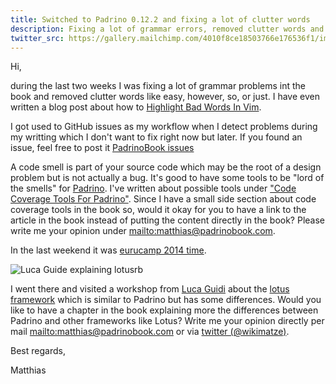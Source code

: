 ```yaml
---
title: Switched to Padrino 0.12.2 and fixing a lot of clutter words
description: Fixing a lot of grammar errors, removed clutter words and migrated to Padrino 0.12.2
twitter_src: https://gallery.mailchimp.com/4010f8ce18503766e176536f1/images/32684573-8372-4e96-bc1b-5864ce88a1a4.jpg
---
```


Hi,

during the last two weeks I was fixing a lot of grammar problems int the book and removed clutter words like easy, however, so, or just. I have even written a blog post about how to [Highlight Bad Words In Vim](http://wikimatze.de/highlight-bad-words-in-vim).


I got used to GitHub issues as my workflow when I detect problems during my writting which I don't want to fix right now but later. If you found an issue, feel free to post it [PadrinoBook issues](https://github.com/wikimatze/PadrinoBook/issues/new)


A code smell is part of your source code which may be the root of a design problem but is not actually a bug. It's good to have some tools to be "lord of the smells" for [Padrino](http://www.padrinorb.com/). I've written about possible tools under ["Code Coverage Tools For Padrino"](http://wikimatze.de/code-coverage-tools-for-padrino). Since I have a small side section about code coverage tools in the book so, would it okay for you to have a link to the article in the book instead of putting the content directly in the book? Please write me your opinion under <mailto:matthias@padrinobook.com>.


In the last weekend it was [eurucamp 2014 time](https://2014.eurucamp.org/).

![Luca Guide explaining lotusrb](https://gallery.mailchimp.com/4010f8ce18503766e176536f1/images/32684573-8372-4e96-bc1b-5864ce88a1a4.jpg "Luca Guide explaining lotusrb")


I went there and visited a workshop from [Luca Guidi](http://lucaguidi.com/) about the [lotus framework](http://lotusrb.org/) which is similar to Padrino but has some differences. Would you like to have a chapter in the book explaining more the differences between Padrino and other frameworks like Lotus? Write me your opinion directly per mail <mailto:matthias@padrinobook.com> or via [twitter (@wikimatze)](http://twitter.com/padrinobook).


Best regards,

Matthias


